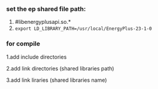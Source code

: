 ### set the ep shared file path:
1. #libenergyplusapi.so.*
2. `export LD_LIBRARY_PATH=/usr/local/EnergyPlus-23-1-0`

### for compile
1.add include directories

2.add link directories (shared libraries path)

3.add link liraries (shared libraries name)
